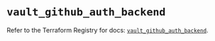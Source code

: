 # `vault_github_auth_backend`

Refer to the Terraform Registry for docs: [`vault_github_auth_backend`](https://registry.terraform.io/providers/hashicorp/vault/4.7.0/docs/resources/github_auth_backend).
